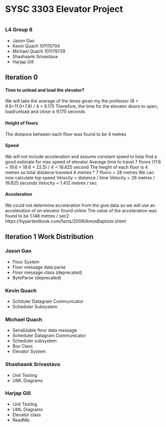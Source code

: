 <h1> SYSC 3303 Elevator Project <h1>
<h3> L4 Group 8</h3>
<ul>
  <li> Jason Gao </li>
  <li> Kevin Quach 101115704</li>
  <li> Michael Quach 101179729</li>
  <li> Shashaank Srivastava </li>
  <li> Harjap Gill </li>
</ul>

<h2> Iteration 0 </h2>

<h4> Time to unload and load the elevator? </h4>
We will take the average of the times given my the professor
(8 + 9.9+11.0+7.8) / 4 = 9.175
Therefore, the time for the elevator doors to open, load/unload and close is 9.175 seconds

<h4> Height of floors </h4>
The distance between each floor was found to be 4 metres

<h4>Speed</h4>
We will not include acceleration and assume constant speed to help find a good estimate for max speed of elevator
Average time to travel 7 floors
(17.6 + 19.6 + 19.6 + 22.5) / 4 = 19.825 second
The height of each floor is 4 metres so total distance traveled
 4 metres * 7 floors = 28 metres
We can now calculate top speed
Velocity = distance / time
Velocity = 28 metres / 19.825 seconds
Velocity = 1.412 metres / sec

<h4> Acceleration </h4>
We could not determine acceleration from the give data so we will use an acceleration of an elevator found online
The value of the acceleration was found to be 1.148 metres / sec2
https://hypertextbook.com/facts/2009/AmosBaptiste.shtml


<h2> Iteration 1 Work Distribution </h2>
<h3> Jason Gao </h3>
  <ul>
    <li>Floor System </li>
    <li> Floor message data parse</li>
    <li> Floor message class (deprecated)</li>
    <li> ByteParse (deprecated)</li>
  </ul>

<h3> Kevin Quach </h3>
  <ul>
    <li> Schduler Datagram Communicator</li>
    <li> Scheduler Subsystem </li>
  </ul>

<h3> Michael Quach </h3>
  <ul>
    <li> Serializable floor data message </li>
    <li> Scheduler Datagram Communicator </li>
    <li> Scheduler subsystem</li>
    <li> Box Class </li>
    <li> Elevator System </li>
  </ul>

<h3> Shashaank Srivastava </h3>
  <ul>
    <li> Unit Testing </li>
    <li> UML Diagrams </li>
  </ul>
  
<h3> Harjap Gill </h3>
  <ul>
    <li> Unit Testing </li>
    <li> UML Diagrams </li>
    <li> Elevator class </li>
    <li> ReadMe </li>
  </ul>




